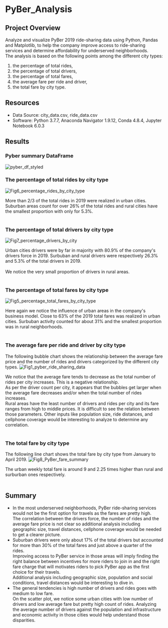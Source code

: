 # PyBer_Analysis

## Project Overview
Analyze and visualize PyBer 2019 ride-sharing data using Python, Pandas and Matplotlib, to help the company improve access to ride-sharing services and determine affordability for underserved neighborhoods.\
The analysis is based on the following points among the different city types:
1. the percentage of total rides,
2. the percentage of total drivers,
3. the percentage of total fares,
4. the average fare per ride and driver,
5. the total fare by city type.

## Resources
- Data Source: city_data.csv, ride_data.csv
- Software: Python 3.7.7, Anaconda Navigator 1.9.12, Conda 4.8.4, Jupyter Notebook 6.0.3

## Results

### Pyber summary DataFrame

![pyber_df_styled](https://user-images.githubusercontent.com/73545138/112090368-cce02280-8b69-11eb-9908-2b5d8f63c86a.png)



### The percentage of total rides by city type

![Fig6_percentage_rides_by_city_type](https://user-images.githubusercontent.com/73545138/112091073-12e9b600-8b6b-11eb-8c48-566ac9306eac.png)

</p>
More than 2/3 of the total rides in 2019 were realized in urban cities. Suburban areas count for over 26% of the total rides and rural cities have the smallest proportion with only for 5.3%.<br/><br/>

### The percentage of total drivers by city type

![Fig7_percentage_drivers_by_city](https://user-images.githubusercontent.com/73545138/112091075-14b37980-8b6b-11eb-8bc0-5dfa5860295f.png)
</p>
Urban cities drivers were by far in majority with 80.9% of the company's drivers force in 2019. Surbuban and rural drivers were respectively 26.3% and 5.3% of the total drivers in 2019.<br/><br/>
We notice the very small proportion of drivers in rural areas.<br/><br/>

### The percentage of total fares by city type

![Fig5_percentage_total_fares_by_city_type](https://user-images.githubusercontent.com/73545138/112090343-be920680-8b69-11eb-894a-c4b075315d25.png)

</p>
Here again we notice the influence of urban areas in the company's business model. Close to 63% of the 2019 total fares was realized in urban cities. Surbuban activity counted for about 31% and the smallest proportion was in rural neighborhoods.<br/><br/>

### The average fare per ride and driver by city type
The following bubble chart shows the relationship between the average fare price and the number of rides and drivers categorized by the different city types.
![Fig1_pyber_ride_sharing_data](https://user-images.githubusercontent.com/73545138/112090315-b4700800-8b69-11eb-9f6e-c87376602425.png)

</p>
We notice that the average fare tends to decrease as the total number of rides per city increases. This is a negative relationship.<br/>
As per the driver count per city, it appears that the bubbles get larger when the average fare decreases and/or when the total number of rides increases.<br/>
Rural areas have the least number of drivers and rides per city and its fare ranges from high to middle prices. It is difficult to see the relation between those parameters. Other inputs like population size, ride distances, and cellphone coverage would be interesting to analyze to determine any correlation.<br/><br/>

### The total fare by city type
The following line chart shows the total fare by city type from January to April 2019.
![Fig8_PyBer_fare_summary](https://user-images.githubusercontent.com/73545138/112090362-c9e53200-8b69-11eb-956a-89100f8de352.png)
</p>
The urban weekly total fare is around 9 and 2.25 times higher than rural and surburban ones respectively.<br/><br/>

## Summary

- In the most underserved neighborhoods, PyBer ride-sharing services would not be the first option for travels as the fares are pretty high.<br/>
The correlation between the drivers force, the number of rides and the average fare price is not clear so additional analysis including geographic size, travel distances, cellphone coverage would be needed to get a clearer picture.
- Suburban drivers were only about 17% of the total drivers but accounted for more than 30% of the total fares and just above a quarter of the rides.<br/>
Improving access to PyBer service in those areas will imply finding the right balance between incentives for more riders to join in and the right fare charge that will motivates riders to pick PyBer app as the first choice for their travels.<br/>
Additional analysis including geographic size, population and social conditions, travel distances would be interesting to dive in.<br/>
- The general tendencies is high number of drivers and rides goes with medium to low fare.<br/>
On the scatter plot, we notice some urban cities with low number of drivers and low average fare but pretty high count of rides. Analyzing the average number of drivers against the population and infrastructure and economic activity in those cities would help understand those disparities.
